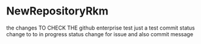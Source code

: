 # NewRepositoryRkm


 the changes TO CHECK THE github enterprise 
test 
just a test commit
status change to to in progress
status change for issue and also commit message
